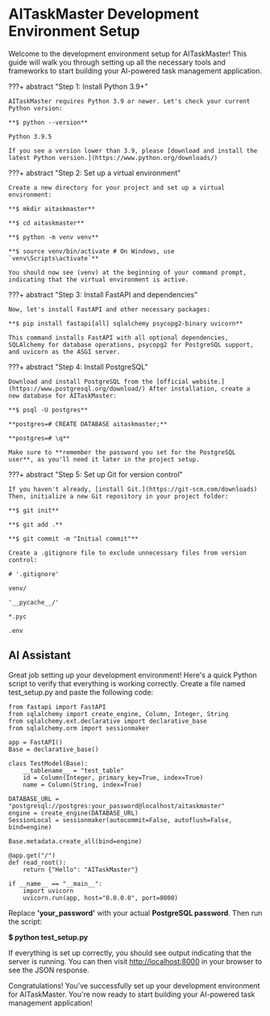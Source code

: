 # AITaskMaster Development Environment Setup
Welcome to the development environment setup for AITaskMaster! This guide will walk you through setting up all the necessary tools and frameworks to start building your AI-powered task management application.

???+ abstract "Step 1: Install Python 3.9+"

	AITaskMaster requires Python 3.9 or newer. Let's check your current Python version:
	
	**$ python --version**
 	
	Python 3.9.5
 	
	If you see a version lower than 3.9, please [download and install the latest Python version.](https://www.python.org/downloads/)

???+ abstract "Step 2: Set up a virtual environment"

	Create a new directory for your project and set up a virtual environment:
	
	**$ mkdir aitaskmaster**
 	
	**$ cd aitaskmaster**
 	
	**$ python -m venv venv**
 	
	**$ source venv/bin/activate # On Windows, use `venv\Scripts\activate`**
 	
	You should now see (venv) at the beginning of your command prompt, indicating that the virtual environment is active.

???+ abstract "Step 3: Install FastAPI and dependencies"

	Now, let's install FastAPI and other necessary packages:
	
	**$ pip install fastapi[all] sqlalchemy psycopg2-binary uvicorn**
 	
	This command installs FastAPI with all optional dependencies, SQLAlchemy for database operations, psycopg2 for PostgreSQL support, and uvicorn as the ASGI server.

???+ abstract "Step 4: Install PostgreSQL"

	Download and install PostgreSQL from the [official website.](https://www.postgresql.org/download/) After installation, create a new database for AITaskMaster:
	
	**$ psql -U postgres**
 	
	**postgres=# CREATE DATABASE aitaskmaster;**
	
 	**postgres=# \q**
	
 	Make sure to **remember the password you set for the PostgreSQL user**, as you'll need it later in the project setup.

???+ abstract "Step 5: Set up Git for version control"

	If you haven't already, [install Git.](https://git-scm.com/downloads) Then, initialize a new Git repository in your project folder:
	
	**$ git init**
	
 	**$ git add .**
	
 	**$ git commit -m "Initial commit"**
	
 	Create a .gitignore file to exclude unnecessary files from version control:
	
	# '.gitignore'
	
 	venv/
	
 	'__pycache__/'
	
 	*.pyc
	
 	.env
  	
  
## **AI Assistant**
Great job setting up your development environment! Here's a quick Python script to verify that everything is working correctly. Create a file named test_setup.py and paste the following code:

``` { .yaml .copy }
from fastapi import FastAPI
from sqlalchemy import create_engine, Column, Integer, String
from sqlalchemy.ext.declarative import declarative_base
from sqlalchemy.orm import sessionmaker

app = FastAPI()
Base = declarative_base()

class TestModel(Base):
    __tablename__ = "test_table"
    id = Column(Integer, primary_key=True, index=True)
    name = Column(String, index=True)

DATABASE_URL = "postgresql://postgres:your_password@localhost/aitaskmaster"
engine = create_engine(DATABASE_URL)
SessionLocal = sessionmaker(autocommit=False, autoflush=False, bind=engine)

Base.metadata.create_all(bind=engine)

@app.get("/")
def read_root():
    return {"Hello": "AITaskMaster"}

if __name__ == "__main__":
    import uvicorn
    uvicorn.run(app, host="0.0.0.0", port=8000)
```

Replace **'your_password'** with your actual **PostgreSQL password**. Then run the script:

**$ python test_setup.py**

If everything is set up correctly, you should see output indicating that the server is running. You can then visit [http://localhost:8000](http://localhost:8000) in your browser to see the JSON response.

Congratulations! You've successfully set up your development environment for AITaskMaster. You're now ready to start building your AI-powered task management application!
